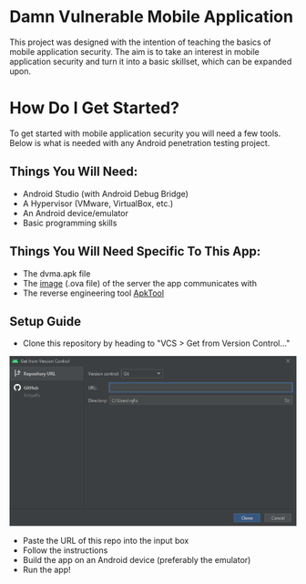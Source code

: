 # Damn Vulnerable Mobile Application
This project was designed with the intention of teaching the basics of mobile application security. The aim is to take an interest in mobile application security and 
turn it into a basic skillset, which can be expanded upon.

# How Do I Get Started?
To get started with mobile application security you will need a few tools. Below is what is needed with any Android penetration testing project.  

## Things You Will Need:
* Android Studio (with Android Debug Bridge)
* A Hypervisor (VMware, VirtualBox, etc.)
* An Android device/emulator
* Basic programming skills

## Things You Will Need Specific To This App:
* The dvma.apk file
* The [image] (.ova file) of the server the app communicates with
* The reverse engineering tool [ApkTool]

## Setup Guide
* Clone this repository by heading to "VCS > Get from Version Control..."  

![VCS](/Assets/image.png)  

* Paste the URL of this repo into the input box
* Follow the instructions
* Build the app on an Android device (preferably the emulator)
* Run the app!

[ApkTool]: https://ibotpeaches.github.io/Apktool/
[image]: https://drive.google.com/file/d/1Nve1vf4GZLqoLauzNVkdBu50YUIGTvxI/view?usp=sharing
